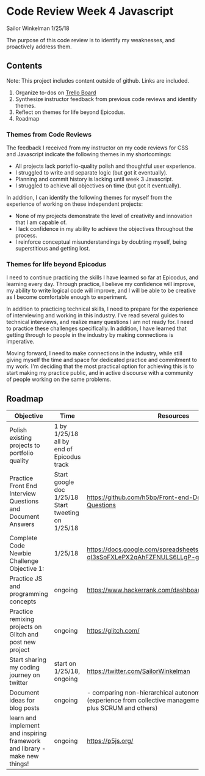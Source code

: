 # Code Review Week 4 Javascript
Sailor Winkelman 1/25/18

The purpose of this code review is to identify my weaknesses, and proactively address them.

## Contents

Note: This project includes content outside of github. Links are included.

1. Organize to-dos on [Trello Board](https://trello.com/b/B7dYMhYH)
2. Synthesize instructor feedback from previous code reviews and identify themes.
3. Reflect on themes for life beyond Epicodus.
4. Roadmap

### Themes from Code Reviews

The feedback I received from my instructor on my code reviews for CSS and Javascript indicate the following themes in my shortcomings:

* All projects lack portoflio-quality polish and thoughtful user experience.
* I struggled to write and separate logic (but got it eventually).
* Planning and commit history is lacking until week 3 Javascript.
* I struggled to achieve all objectives on time (but got it eventually).

In addition, I can identify the following themes for myself from the experience of working on these independent projects:

* None of my projects demonstrate the level of creativity and innovation that I am capable of.
* I lack confidence in my ability to achieve the objectives throughout the process.
* I reinforce conceptual misunderstandings by doubting myself, being superstitious and getting lost.


### Themes for life beyond Epicodus

I need to continue practicing the skills I have learned so far at Epicodus, and learning every day. Through practice, I believe my confidence will improve, my ability to write logical code will improve, and I will be able to be creative as I become comfortable enough to experiment.

In addition to practicing technical skills, I need to prepare for the experience of interviewing and working in this industry. I've read several guides to technical interviews, and realize many questions I am not ready for. I need to practice these challenges specifically. In addition, I have learned that getting through to people in the industry by making connections is imperative.

Moving forward, I need to make connections in the industry, while still giving myself the time and space for dedicated practice and commitment to my work. I'm deciding that the most practical option for achieving this is to start making my practice public, and in active discourse with a community of people working on the same problems.

## Roadmap
| Objective                                                                  | Time                                               | Resources                                                                                                                            | Notes                      |
|----------------------------------------------------------------------------|----------------------------------------------------|--------------------------------------------------------------------------------------------------------------------------------------|----------------------------|
| Polish existing projects to portfolio quality                              | 1 by 1/25/18 all by end of Epicodus track          |                                                                                                                                      |                            |
| Practice Front End Interview Questions and Document Answers                | Start google doc 1/25/18 Start tweeting on 1/25/18 | https://github.com/h5bp/Front-end-Developer-Interview-Questions                                                                      |                            |
| Complete Code Newbie Challenge Objective 1:                                | 1/25/18                                            | https://docs.google.com/spreadsheets/d/1m6CU9kOp1OIj-qI3sSoFXLePX2qAhFZFNULS6LLgP-g/edit?usp=sharing                                 |                            |
| Practice JS and programming concepts                                       | ongoing                                            | https://www.hackerrank.com/dashboard                                                                                                 |                            |
| Practice remixing projects on Glitch and post new project                  | ongoing                                            | https://glitch.com/                                                                                                                  |                            |
| Start sharing my coding journey on twitter                                 | start on 1/25/18, ongoing                          | https://twitter.com/SailorWinkelman                                                                                                  |                            |
| Document ideas for blog posts                                              | ongoing                                            | - comparing non-hierarchical autonomous team structures (experience from collective management of food co-op, plus SCRUM and others) |                            |
| learn and implement and inspiring framework and library - make new things! | ongoing                                            | https://p5js.org/                                                                                                                    | add to tamagotchi project! |
